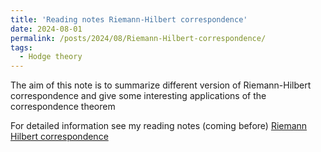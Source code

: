 ```yaml
---
title: 'Reading notes Riemann-Hilbert correspondence'
date: 2024-08-01
permalink: /posts/2024/08/Riemann-Hilbert-correspondence/
tags:
  - Hodge theory
---
```


The aim of this note is to summarize different version of Riemann-Hilbert correspondence and give some interesting applications of the correspondence theorem

For detailed information see my reading notes (coming before) [Riemann Hilbert correspondence](https://yilimath.github.io/files/Hodge/RiemannHilbert.pdf)

